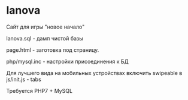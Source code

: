 # lanova
Сайт для игры "новое начало"

lanova.sql - дамп чистой базы

page.html - заготовка под страницу.

php/mysql.inc - настройки присоединения к БД

Для лучшего вида на мобильных устройствах включить swipeable в js/init.js - tabs

Требуется PHP7 + MySQL

